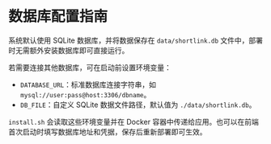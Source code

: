 # 数据库配置指南

系统默认使用 SQLite 数据库，并将数据保存在 `data/shortlink.db` 文件中，部署时无需额外安装数据库即可直接运行。

若需要连接其他数据库，可在启动前设置环境变量：

- `DATABASE_URL`：标准数据库连接字符串，如 `mysql://user:pass@host:3306/dbname`。
- `DB_FILE`：自定义 SQLite 数据文件路径，默认值为 `./data/shortlink.db`。

`install.sh` 会读取这些环境变量并在 Docker 容器中传递给应用。也可以在前端首次启动时填写数据库地址和凭据，保存后重新部署即可生效。


